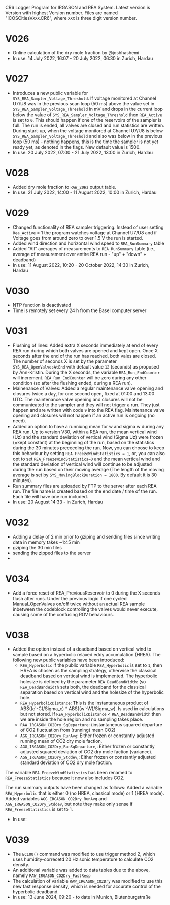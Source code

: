 CR6 Logger Program for IRGASON and REA System. Latest version is Version with highest Version number. Files are named "ICOSCitiesV`XXX`.CR6", where `XXX` is three digit version number.

V026
=========

- Online calculation of the dry mole fraction by @joshhashemi
- In use: 14 July 2022, 16:07 - 20 July 2022, 06:30 in Zurich, Hardau

V027
=========

- Introduces a new public variable for `SYS_REA_Sampler_Voltage_Threshold`. If voltage monitored at Channel U7/U8 was in the previous scan loop (50 ms) above the value set in `SYS_REA_Sampler_Voltage_Threshold` in mV and drops in the current loop below the value of `SYS_REA_Sampler_Voltage_Threshold` then `REA_Active` is set to `0`. This should happen if one of the reservoirs of the sampler is full. The run is ended, all valves are closed and run statistics are written. During start-up, when the voltage monitored at Channel U7/U8 is below `SYS_REA_Sampler_Voltage_Threshold` and also was below in the previous loop (50 ms) - nothing happens, this is the time the sampler is not yet ready yet, as denoted in the flags. New default value is 1500.
- In use: 20 July 2022, 07:00 - 21 July 2022, 13:00 in Zurich, Hardau

V028
=========

- Added dry mole fraction to `RAW_20Hz` output table.
- In use: 21 July 2022, 14:00 - 11 August 2022, 10:00 in Zurich, Hardau

V029
=========

- Changed functionality of REA sampler triggering. Instead of user setting `Rea_Active` = 1 the program watches voltage at Channel U7/U8 and if Voltage goes from around zero to over 1.5 V the run is started.
- Added wind direction and horizontal wind speed to `REA_RunSummary` table
- Added "All" averages of measurements to `REA_RunSummary` table (i.e., average of measurement over entire REA run - "up" + "down" + deadband)
- In use: 11 August 2022, 10:20 - 20 October 2022, 14:30 in Zurich, Hardau

V030
=========

- NTP function is deactivated
- Time is remotely set every 24 h from the Basel computer server

V031
=========

- Flushing of lines: Added extra X seconds immediately at end of every REA run during which both valves are opened and kept open. Once X seconds after the end of the run has reached, both vales are closed. The number of seconds X is set by the parameter `SYS_REA_OpenValvesAtEnd` with default value `12` (seconds) as proposed by Ann-Kristin. During the X seconds, the variable `REA_Run_EndCounter` will increment. `REA_Run_EndCounter` will be zero during any other condition (so after the flushing ended, during a REA run).
- Mainenance of Valves: Added a regular maintenance valve opening and closures twice a day, for one second open, fixed at 01:00 and 13:00 UTC. The maintenance valve opening and closures will not be communicated to the sampler and they will not trigger a run. They just happen and are written with code `9` into the REA flag. Maintenance valve opening and closures will not happen if an active run is ongoing (no need).
- Added an option to have a runniung mean for w and sigma w during any REA run. Up to version V30, within a REA run, the mean vertical wind (Uz) and the standard deviation of vertical wind (Sigma Uz) were frozen (=kept constant) at the beginning of the run, based on the statistics during the 30 minutes preceeding the run. Now, you can choose to keep this behaviour by setting `REA_FreezeWindStatistics = 1`, or, you can also opt to set `REA_FreezeWindStatistics=0` and the mean vertical wind and the standard deviation of vertical wind will continue to be adjusted during the run based on their moving average (The length of the moving average is set by `SYS_MovingBlockDuration = 1800`. By default it is 30 minutes).
- Run summary files are uploaded by FTP to the server after each REA run. The file name is created based on the end date / time of the run. Each file will have one run included.
- In use: 20 August 14:33 -    in Zurich, Hardau 

V032
=========

- Adding a delay of 2 min prior to gziping and sending files since writing data in memory takes ~1:45 min
- gziping the 30 min files
- sending the zipped files to the server
- 

V034
=========

 - Add a force reset of REA_PreviousReservoir to 0 during the X seconds flush after runs. Under the previous logic if one cycled Manual_OpenValves on/off twice without an actual REA sample inbetween the codeblock controlling the valves would never execute, causing some of the confusing ROV behaviours.

V038
=========

- Added the option instead of a deadband based on vertical wind to sample based on a hyperbolic relaxed eddy accumulation (HREA). The following new public variables have been introduced: 
    - `REA_Hyperbolic` If the public variable `REA_Hyperbolic` is set to `1`, then HREA is chosen as the sampling strategy, otherwise the classical deadband based on vertical wind is implemented. The hyperbolic holesize is defined by the parameter `REA_DeadBandWidth`: (so `REA_DeadBandWidth` sets both, the deadband for the classical separation based on vertical wind and the holesize of the hyperbolic hole.
    - `REA_HyperbolicDistance`: This is the instantaneous product of ABS((c'-C)/Sigma_c) * ABS((w'-W)/Sigma_w). Is used in calculations but not stored. If `REA_HyperbolicDistance` < `REA_DeadBandWidth` then we are inside the hole region and no sampling takes place.
    - `RAW_IRGASON_CO2Dry_SqDeparture`: (instantaneous squared departure of CO2 fluctuation from (running) mean CO2)
    -  `AGG_IRGASON_CO2Dry_RunAvg`: Either frozen or constantly adjusted running mean of CO2 dry mole faction.
    -   `AGG_IRGASON_CO2Dry_RunSqDeparture`,: Either frozen or constantly adjusted squared deviation of CO2 dry mole faction (variance).
    -   `AGG_IRGASON_CO2Dry_Stddev`,: Either frozen or constantly adjusted standard deviation of CO2 dry mole faction.

 The variable `REA_FreezeWindStatistics` has been renamed to `REA_FreezeStatistics` because it now also includes CO2.

The run summary outputs have been changed as follows: Added a variable `REA_Hyperbolic` that is either 0 (no HREA, classical mode) or 1 (HREA mode). Added variables `AGG_IRGASON_CO2Dry_RunAvg` and `AGG_IRGASON_CO2Dry_Stddev`, but note they make only sense if `REA_FreezeStatistics` is set to 1.

- In use: 

V039
========= 

 - The `EC100()` command was modified to use trigger method 2, which uses humidity-correcetd 20 Hz sonic temperature to calculate CO2 density.
 - An additional variable was added to data tables due to the above, namely `RAW_IRGASON_CO2Dry_FastResp`
 - The calculation of variable `RAW_IRGASON_CO2Dry` was modified to use this new fast response density, which is needed for accurate control of the hyperbolic deadband.
 - In use: 13 June 2024, 09:20 - to date in Munich, Blutenburgstraße
